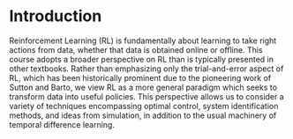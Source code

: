 # Introduction 

Reinforcement Learning (RL) is fundamentally about learning to take right actions from data, whether that data is obtained online or offline. This course adopts a broader perspective on RL than is typically presented in other textbooks. Rather than emphasizing only the trial-and-error aspect of RL, which has been historically prominent due to the pioneering work of Sutton and Barto, we view RL as a more general paradigm which seeks to transform data into useful policies. This perspective allows us to consider a variety of techniques encompassing optimal control, system identification methods, and ideas from simulation, in addition to the usual machinery of temporal difference learning.
